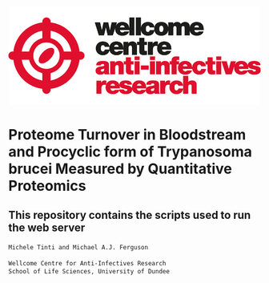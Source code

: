 ![title](wcar.png)
# Proteome Turnover in Bloodstream and Procyclic form of Trypanosoma brucei Measured by Quantitative Proteomics
## This repository contains the scripts used to run the web server
    Michele Tinti and Michael A.J. Ferguson

    Wellcome Centre for Anti-Infectives Research
    School of Life Sciences, University of Dundee

